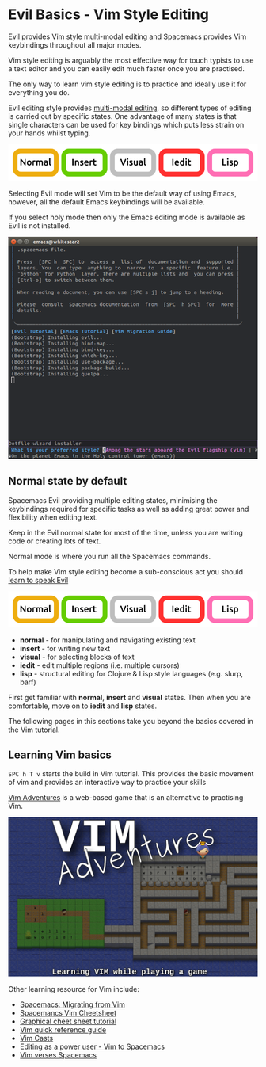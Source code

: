 # Evil Basics - Vim Style Editing

Evil provides Vim style multi-modal editing and Spacemacs provides Vim keybindings throughout all major modes.

Vim style editing is arguably the most effective way for touch typists to use a text editor and you can easily edit much faster once you are practised.

The only way to learn vim style editing is to practice and ideally use it for everything you do.


Evil editing style provides [multi-modal editing](/why-spacemacs/states.html), so different types of editing is carried out by specific states.  One advantage of many states is that single characters can be used for key bindings which puts less strain on your hands whilst typing.

![Spacemacs - Evil states](/images/spacemacs-states-vim.png)


Selecting Evil mode will set Vim to be the default way of using Emacs, however, all the default Emacs keybindings will be available.

If you select holy mode then only the Emacs editing mode is available as Evil is not installed.

![Spacemacs - selecting Evil mode](/images/spacemacs-first-run-vim.png)




## Normal state by default

Spacemacs Evil providing multiple editing states, minimising the keybindings required for specific tasks as well as adding great power and flexibility when editing text.

Keep in the Evil normal state for most of the time, unless you are writing code or creating lots of text.

Normal mode is where you run all the Spacemacs commands.

To help make Vim style editing become a sub-conscious act you should [learn to speak Evil](speaking-evil.md)

![Spacemacs States](/images/spacemacs-states-vim.png)

* **normal** - for manipulating and navigating existing text
* **insert** - for writing new text
* **visual** - for selecting blocks of text
* **iedit** - edit multiple regions (i.e. multiple cursors)
* **lisp** - structural editing for Clojure & Lisp style languages (e.g. slurp, barf)

First get familiar with **normal**, **insert** and **visual** states.  Then when you are comfortable, move on to **iedit** and **lisp** states.

The following pages in this sections take you beyond the basics covered in the Vim tutorial.

## Learning Vim basics

`SPC h T v` starts the build in Vim tutorial.  This provides the basic movement of vim and provides an interactive way to practice your skills

[Vim Adventures](https://vim-adventures.com/) is a web-based game that is an alternative to practising Vim.

[![Vim Adventures - learn VIM while playing a game](/images/vim-adventures.png)](https://vim-adventures.com/)


Other learning resource for Vim include:

* [Spacemacs: Migrating from Vim](http://spacemacs.org/doc/VIMUSERS.html)
* [Spacemancs Vim Cheetsheet](https://simpletutorials.com/c/3036/Spacemacs)
* [Graphical cheet sheet tutorial](http://www.viemu.com/a_vi_vim_graphical_cheat_sheet_tutorial.html)
* [Vim quick reference guide](http://vimhelp.appspot.com/quickref.txt.html)
* [Vim Casts](http://vimcasts.org/)
* [Editing as a power user - Vim to Spacemacs](https://steemit.com/vim/@hansvb/text-editing-as-a-power-user-from-vim-to-spacemacs-or-how-to-get-things-done)
* [Vim verses Spacemacs](https://www.slant.co/versus/42/69/~vim_vs_spacemacs)
